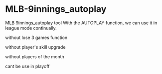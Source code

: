 # MLB-9innings_autoplay
MLB 9innings_autoplay tool
With the AUTOPLAY function, we can use it in league mode continually.

without lose 3 games function

without player's skill upgrade

without players of the month

cant be use in playoff
